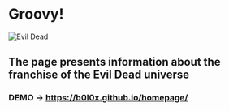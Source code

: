# Groovy!
![Evil Dead](https://i.ibb.co/f1108SM/logo.png)

## The page presents information about the franchise of the Evil Dead universe

### DEMO -> https://b0l0x.github.io/homepage/
